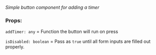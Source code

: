 _Simple button component for adding a timer_


### Props:

`addTimer: any` = Function the button will run on press

`isDisabled: boolean` = Pass as `true` until all form inputs are filled out properly.